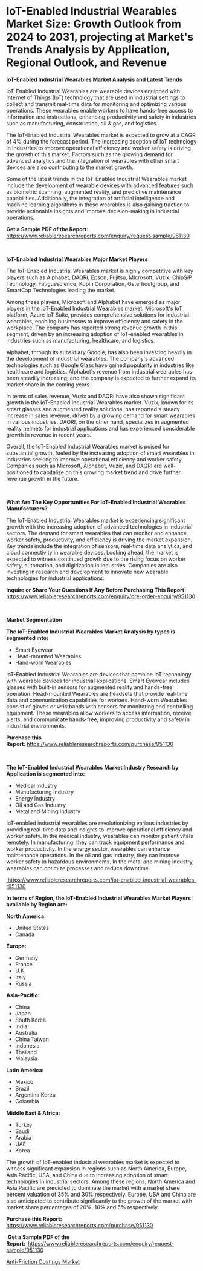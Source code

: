 <p><h1>IoT-Enabled Industrial Wearables Market Size: Growth Outlook from 2024 to 2031, projecting at Market's Trends Analysis by Application, Regional Outlook, and Revenue</h1></p><p><strong>IoT-Enabled Industrial Wearables Market Analysis and Latest Trends</strong></p>
<p><p>IoT-Enabled Industrial Wearables are wearable devices equipped with Internet of Things (IoT) technology that are used in industrial settings to collect and transmit real-time data for monitoring and optimizing various operations. These wearables enable workers to have hands-free access to information and instructions, enhancing productivity and safety in industries such as manufacturing, construction, oil & gas, and logistics.</p><p>The IoT-Enabled Industrial Wearables market is expected to grow at a CAGR of 4% during the forecast period. The increasing adoption of IoT technology in industries to improve operational efficiency and worker safety is driving the growth of this market. Factors such as the growing demand for advanced analytics and the integration of wearables with other smart devices are also contributing to the market growth.</p><p>Some of the latest trends in the IoT-Enabled Industrial Wearables market include the development of wearable devices with advanced features such as biometric scanning, augmented reality, and predictive maintenance capabilities. Additionally, the integration of artificial intelligence and machine learning algorithms in these wearables is also gaining traction to provide actionable insights and improve decision-making in industrial operations.</p></p>
<p><strong>Get a Sample PDF of the Report:&nbsp;</strong> <a href="https://www.reliableresearchreports.com/enquiry/request-sample/951130">https://www.reliableresearchreports.com/enquiry/request-sample/951130</a></p>
<p>&nbsp;</p>
<p><strong>IoT-Enabled Industrial Wearables Major Market Players</strong></p>
<p><p>The IoT-Enabled Industrial Wearables market is highly competitive with key players such as Alphabet, DAQRI, Epson, Fujitsu, Microsoft, Vuzix, ChipSiP Technology, Fatiguescience, Kopin Corporation, Osterhoutgroup, and SmartCap Technologies leading the market.</p><p>Among these players, Microsoft and Alphabet have emerged as major players in the IoT-Enabled Industrial Wearables market. Microsoft's IoT platform, Azure IoT Suite, provides comprehensive solutions for industrial wearables, enabling businesses to improve efficiency and safety in the workplace. The company has reported strong revenue growth in this segment, driven by an increasing adoption of IoT-enabled wearables in industries such as manufacturing, healthcare, and logistics.</p><p>Alphabet, through its subsidiary Google, has also been investing heavily in the development of industrial wearables. The company's advanced technologies such as Google Glass have gained popularity in industries like healthcare and logistics. Alphabet's revenue from industrial wearables has been steadily increasing, and the company is expected to further expand its market share in the coming years.</p><p>In terms of sales revenue, Vuzix and DAQRI have also shown significant growth in the IoT-Enabled Industrial Wearables market. Vuzix, known for its smart glasses and augmented reality solutions, has reported a steady increase in sales revenue, driven by a growing demand for smart wearables in various industries. DAQRI, on the other hand, specializes in augmented reality helmets for industrial applications and has experienced considerable growth in revenue in recent years.</p><p>Overall, the IoT-Enabled Industrial Wearables market is poised for substantial growth, fueled by the increasing adoption of smart wearables in industries seeking to improve operational efficiency and worker safety. Companies such as Microsoft, Alphabet, Vuzix, and DAQRI are well-positioned to capitalize on this growing market trend and drive further revenue growth in the future.</p></p>
<p>&nbsp;</p>
<p><strong>What Are The Key Opportunities For IoT-Enabled Industrial Wearables Manufacturers?</strong></p>
<p><p>The IoT-Enabled Industrial Wearables market is experiencing significant growth with the increasing adoption of advanced technologies in industrial sectors. The demand for smart wearables that can monitor and enhance worker safety, productivity, and efficiency is driving the market expansion. Key trends include the integration of sensors, real-time data analytics, and cloud connectivity in wearable devices. Looking ahead, the market is expected to witness continued growth due to the rising focus on worker safety, automation, and digitization in industries. Companies are also investing in research and development to innovate new wearable technologies for industrial applications.</p></p>
<p><strong>Inquire or Share Your Questions If Any Before Purchasing This Report:</strong> <a href="https://www.reliableresearchreports.com/enquiry/pre-order-enquiry/951130">https://www.reliableresearchreports.com/enquiry/pre-order-enquiry/951130</a></p>
<p>&nbsp;</p>
<p><strong>Market Segmentation</strong></p>
<p><strong>The IoT-Enabled Industrial Wearables Market Analysis by types is segmented into:</strong></p>
<p><ul><li>Smart Eyewear</li><li>Head-mounted Wearables</li><li>Hand-worn Wearables</li></ul></p>
<p><p>IoT-Enabled Industrial Wearables are devices that combine IoT technology with wearable devices for industrial applications. Smart Eyewear includes glasses with built-in sensors for augmented reality and hands-free operation. Head-mounted Wearables are headsets that provide real-time data and communication capabilities for workers. Hand-worn Wearables consist of gloves or wristbands with sensors for monitoring and controlling equipment. These wearables allow workers to access information, receive alerts, and communicate hands-free, improving productivity and safety in industrial environments.</p></p>
<p><strong>Purchase this Report:&nbsp;</strong><a href="https://www.reliableresearchreports.com/purchase/951130">https://www.reliableresearchreports.com/purchase/951130</a></p>
<p>&nbsp;</p>
<p><strong>The IoT-Enabled Industrial Wearables Market Industry Research by Application is segmented into:</strong></p>
<p><ul><li>Medical Industry</li><li>Manufacturing Industry</li><li>Energy Industry</li><li>Oil and Gas Industry</li><li>Metal and Mining Industry</li></ul></p>
<p><p>IoT-enabled industrial wearables are revolutionizing various industries by providing real-time data and insights to improve operational efficiency and worker safety. In the medical industry, wearables can monitor patient vitals remotely. In manufacturing, they can track equipment performance and worker productivity. In the energy sector, wearables can enhance maintenance operations. In the oil and gas industry, they can improve worker safety in hazardous environments. In the metal and mining industry, wearables can optimize processes and reduce downtime.</p></p>
<p><a href="https://www.reliableresearchreports.com/iot-enabled-industrial-wearables-r951130">&nbsp;https://www.reliableresearchreports.com/iot-enabled-industrial-wearables-r951130</a></p>
<p><strong>In terms of Region, the IoT-Enabled Industrial Wearables Market Players available by Region are:</strong></p>
<p>
    <p> <strong> North America: </strong>
        <ul>
            <li>United States</li>
            <li>Canada</li>
        </ul>
        </p> 
    <p> <strong> Europe: </strong>
        <ul>
            <li>Germany</li>
            <li>France</li>
            <li>U.K.</li>
            <li>Italy</li>
            <li>Russia</li>
        </ul>
        </p> 
    <p> <strong> Asia-Pacific: </strong>
        <ul>
            <li>China</li>
            <li>Japan</li>
            <li>South Korea</li>
            <li>India</li>
            <li>Australia</li>
            <li>China Taiwan</li>
            <li>Indonesia</li>
            <li>Thailand</li>
            <li>Malaysia</li>
        </ul>
        </p> 
    <p> <strong> Latin America: </strong>
        <ul>
            <li>Mexico</li>
            <li>Brazil</li>
            <li>Argentina Korea</li>
            <li>Colombia</li>
        </ul>
        </p> 
    <p> <strong> Middle East & Africa: </strong>
        <ul>
            <li>Turkey</li>
            <li>Saudi</li>
            <li>Arabia</li>
            <li>UAE</li>
            <li>Korea</li>
        </ul>
    </p>
    </p>
<p><p>The growth of IoT-enabled industrial wearables market is expected to witness significant expansion in regions such as North America, Europe, Asia Pacific, USA, and China due to increasing adoption of smart technologies in industrial sectors. Among these regions, North America and Asia Pacific are predicted to dominate the market with a market share percent valuation of 35% and 30% respectively. Europe, USA and China are also anticipated to contribute significantly to the growth of the market with market share percentages of 20%, 10% and 5% respectively.</p></p>
<p><strong>Purchase this Report: </strong><a href="https://www.reliableresearchreports.com/purchase/951130">https://www.reliableresearchreports.com/purchase/951130</a></p>
<p>&nbsp;<strong>Get a Sample PDF of the Report:&nbsp;&nbsp;</strong><a href="https://www.reliableresearchreports.com/enquiry/request-sample/951130">https://www.reliableresearchreports.com/enquiry/request-sample/951130</a></p>
<p><strong></strong></p>
<p><p><a href="https://chivalrous-flock-a86.notion.site/Anti-Friction-Coatings-Market-Size-and-Market-Trends-Complete-Industry-Overview-2024-to-2031-184aa44c3d144aaeb34ca1fdc045d373">Anti-Friction Coatings Market</a></p></p>